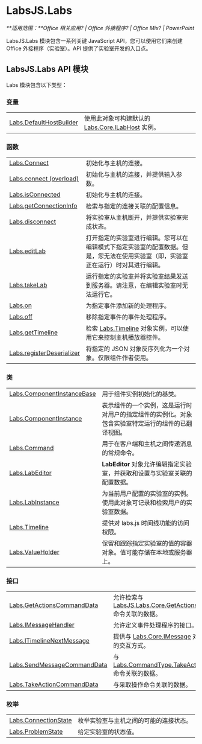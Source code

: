 
# <a name="labsjs.labs"></a>LabsJS.Labs

 _**适用范围：**Office 相关应用? | Office 外接程序? | Office Mix? | PowerPoint_

LabsJS.Labs 模块包含一系列关键 JavaScript API，您可以使用它们来创建 Office 外接程序（实验室）。API 提供了实验室开发的入口点。

## <a name="labsjs.labs-api-module"></a>LabsJS.Labs API 模块

Labs 模块包含以下类型：


### <a name="variables"></a>变量


|||
|:-----|:-----|
|[Labs.DefaultHostBuilder](../../reference/office-mix/labs.defaulthostbuilder.md)|使用此对象可构建默认的 [Labs.Core.ILabHost](../../reference/office-mix/labs.core.ilabhost.md) 实例。|

### <a name="functions"></a>函数


|||
|:-----|:-----|
|[Labs.Connect](../../reference/office-mix/labs.connect.md)|初始化与主机的连接。|
|[Labs.connect (overload)](../../reference/office-mix/labs.connect-overload.md)|初始化与主机的连接，并提供输入参数。|
|[Labs.isConnected](../../reference/office-mix/labs.isconnected.md)|初始化与主机的连接。|
|[Labs.getConnectionInfo](../../reference/office-mix/labs.getconnectioninfo.md)|检索与指定的连接关联的配置信息。|
|[Labs.disconnect](../../reference/office-mix/labs.disconnect.md)|将实验室从主机断开，并提供实验室完成状态。|
|[Labs.editLab](../../reference/office-mix/labs.editlab.md)|打开指定的实验室进行编辑。您可以在编辑模式下指定实验室的配置数据。但是，您无法在使用实验室（即，实验室正在运行）时对其进行编辑。|
|[Labs.takeLab](../../reference/office-mix/labs.takelab.md)|运行指定的实验室并将实验室结果发送到服务器。请注意，在编辑实验室时无法运行它。|
|[Labs.on](../../reference/office-mix/labs.on.md)|为指定事件添加新的处理程序。|
|[Labs.off](../../reference/office-mix/labs.off.md)|移除指定事件的事件处理程序。|
|[Labs.getTimeline](../../reference/office-mix/labs.gettimeline.md)|检索 [Labs.Timeline](../../reference/office-mix/labs.timeline.md) 对象实例，可以使用它来控制主机播放器控件。|
|[Labs.registerDeserializer](../../reference/office-mix/labs.registerdeserializer.md)|将指定的 JSON 对象反序列化为一个对象。仅限组件作者使用。|

### <a name="classes"></a>类


|||
|:-----|:-----|
|[Labs.ComponentInstanceBase](../../reference/office-mix/labs.componentinstancebase.md)|用于组件实例初始化的基类。|
|[Labs.ComponentInstance](../../reference/office-mix/labs.componentinstance.md)|表示组件的一个实例，这是运行时对用户的指定组件的实例化。对象包含实验室特定运行的组件的已翻译视图。|
|[Labs.Command](../../reference/office-mix/labs.command.md)|用于在客户端和主机之间传递消息的常规命令。|
|[Labs.LabEditor](../../reference/office-mix/labs.labeditor.md)|**LabEditor** 对象允许编辑指定实验室，并获取和设置与实验室关联的配置数据。|
|[Labs.LabInstance](../../reference/office-mix/labs.labinstance.md)|为当前用户配置的实验室的实例。使用此对象可记录和检索用户的实验室数据。|
|[Labs.Timeline](../../reference/office-mix/labs.timeline.md)|提供对 labs.js 时间线功能的访问权限。|
|[Labs.ValueHolder](../../reference/office-mix/labs.valueholder.md)|保留和跟踪指定实验室的值的容器对象。值可能存储在本地或服务器上。|

### <a name="interfaces"></a>接口


|||
|:-----|:-----|
|[Labs.GetActionsCommandData](../../reference/office-mix/labs.getactionscommanddata.md)|允许检索与 [LabsJS.Labs.Core.GetActions](../../reference/office-mix/labsjs.labs.core.getactions.md) 命令关联的数据。|
|[Labs.IMessageHandler](../../reference/office-mix/labs.imessagehandler.md)|允许定义事件处理程序的接口。|
|[Labs.ITimelineNextMessage](../../reference/office-mix/labs.itimelinenextmessage.md)|提供与 [Labs.Core.IMessage](https://msdn.microsoft.com/library/office/mt599680.aspx) 对象的交互方式。|
|[Labs.SendMessageCommandData](../../reference/office-mix/labs.sendmessagecommanddata.md)|与 [Labs.CommandType.TakeAction](https://msdn.microsoft.com/library/office/mt599680.aspx) 命令关联的数据。|
|[Labs.TakeActionCommandData](../../reference/office-mix/labs.takeactioncommanddata.md)|与采取操作命令关联的数据。|

### <a name="enumerations"></a>枚举


|||
|:-----|:-----|
|[Labs.ConnectionState](../../reference/office-mix/labs.connectionstate.md)|枚举实验室与主机之间的可能的连接状态。|
|[Labs.ProblemState](../../reference/office-mix/labs.problemstate.md)|给定实验室的状态值。|
